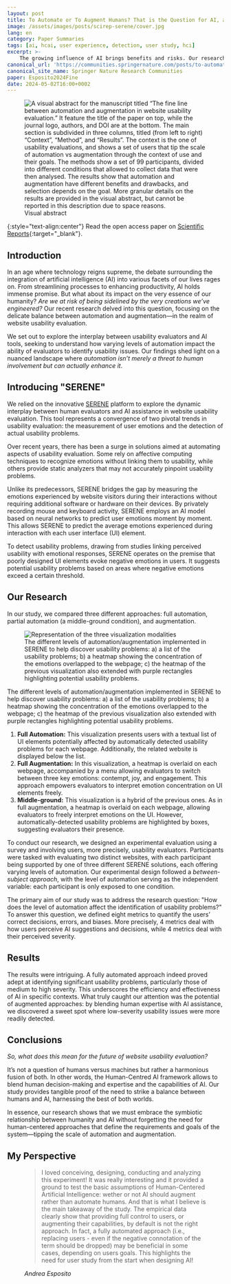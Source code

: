 ```yaml
---
layout: post
title: To Automate or To Augment Humans? That is the Question for AI, and The Answer Depends on Users’ Requirements
image: /assets/images/posts/scirep-serene/cover.jpg
lang: en
category: Paper Summaries
tags: [ai, hcai, user experience, detection, user study, hci]
excerpt: >-
    The growing influence of AI brings benefits and risks. Our research explores how human-centred AI balances automation and human control in website usability evaluation. It shows how AI streamlines the detection of critical usability issues while augmented approaches also uncover less severe issues.
canonical_url: 'https://communities.springernature.com/posts/to-automate-or-to-augment-humans-that-is-the-question-for-ai'
canonical_site_name: Springer Nature Research Communities
paper: Esposito2024Fine
date: 2024-05-02T16:00+0002
---
```


<figure class="figure">
<img class="img-fluid figure-img" src="{% link assets/images/posts/scirep-serene/visual-abstract.png %}" title="Visual abstract" alt="A visual abstract for the manuscript titled “The fine line between automation and augmentation in website usability evaluation.” It feature the title of the paper on top, while the journal logo, authors, and DOI are at the bottom. The main section is subdivided in three columns, titled (from left to right) “Context”, “Method”, and “Results”. The context is the one of usability evaluations, and shows a set of users that tip the scale of automation vs augmentation through the context of use and their goals. The methods show a set of 99 participants, divided into different conditions that allowed to collect data that were then analysed. The results show that automation and augmentation have different benefits and drawbacks, and selection depends on the goal. More granular details on the results are provided in the visual abstract, but cannot be reported in this description due to space reasons." />
<figcaption class="figure-caption">Visual abstract</figcaption>
</figure>

{:style="text-align:center"}
Read the open access paper on [Scientific Reports](https://doi.org/10.1038/s41598-024-59616-0){:target="_blank"}.

## Introduction

In an age where technology reigns supreme, the debate surrounding the integration of artificial intelligence (AI) into various facets of our lives rages on. From streamlining processes to enhancing productivity, AI holds immense promise. But what about its impact on the very essence of our humanity? *Are we at risk of being sidelined by the very creations we’ve engineered?* Our recent research delved into this question, focusing on the delicate balance between automation and augmentation—in the realm of website usability evaluation.

We set out to explore the interplay between usability evaluators and AI tools, seeking to understand how varying levels of automation impact the ability of evaluators to identify usability issues. Our findings shed light on a nuanced landscape where *automation isn’t merely a threat to human involvement but can actually enhance it*.

## Introducing "SERENE"

We relied on the innovative [SERENE](https://github.com/uxsad) platform to explore the dynamic interplay between human evaluators and AI assistance in website usability evaluation. This tool represents a convergence of two pivotal trends in usability evaluation: the measurement of user emotions and the detection of actual usability problems.

Over recent years, there has been a surge in solutions aimed at automating aspects of usability evaluation. Some rely on affective computing techniques to recognize emotions without linking them to usability, while others provide static analyzers that may not accurately pinpoint usability problems.

Unlike its predecessors, SERENE bridges the gap by measuring the emotions experienced by website visitors during their interactions without requiring additional software or hardware on their devices. By privately recording mouse and keyboard activity, SERENE employs an AI model based on neural networks to predict user emotions moment by moment. This allows SERENE to predict the average emotions experienced during interaction with each user interface (UI) element.

To detect usability problems, drawing from studies linking perceived usability with emotional responses, SERENE operates on the premise that poorly designed UI elements evoke negative emotions in users. It suggests potential usability problems based on areas where negative emotions exceed a certain threshold.

## Our Research

In our study, we compared three different approaches: full automation, partial automation (a middle-ground condition), and augmentation.

<figure class="figure">
<img class="img-fluid figure-img" src="{% link assets/images/posts/scirep-serene/automation-modalities.png %}" title="Automation modalities" alt="Representation of the three visualization modalities" />
<figcaption class="figure-caption">The different levels of automation/augmentation implemented in SERENE to help discover usability problems: a) a list of the usability problems; b) a heatmap showing the concentration of the emotions overlapped to the webpage; c) the heatmap of the previous visualization also extended with purple rectangles highlighting potential usability problems.</figcaption>
</figure>

The different levels of automation/augmentation implemented in SERENE to help discover usability problems: a) a list of the usability problems; b) a heatmap showing the concentration of the emotions overlapped to the webpage; c) the heatmap of the previous visualization also extended with purple rectangles highlighting potential usability problems.

1. **Full Automation:** This visualization presents users with a textual list of UI elements potentially affected by automatically detected usability problems for each webpage. Additionally, the related website is displayed below the list.
2. **Full Augmentation:** In this visualization, a heatmap is overlaid on each webpage, accompanied by a menu allowing evaluators to switch between three key emotions: contempt, joy, and engagement. This approach empowers evaluators to interpret emotion concentration on UI elements freely.
3. **Middle-ground:** This visualization is a hybrid of the previous ones. As in full augmentation, a heatmap is overlaid on each webpage, allowing evaluators to freely interpret emotions on the UI. However, automatically-detected usability problems are highlighted by boxes, suggesting evaluators their presence.

To conduct our research, we designed an experimental evaluation using a survey and involving users, more precisely, usability evaluators. Participants were tasked with evaluating two distinct websites, with each participant being supported by one of three different SERENE solutions, each offering varying levels of automation. Our experimental design followed a *between-subject approach*, with the level of automation serving as the independent variable: each participant is only exposed to one condition.

The primary aim of our study was to address the research question: "How does the level of automation affect the identification of usability problems?" To answer this question, we defined eight metrics to quantify the users’ correct decisions, errors, and biases. More precisely, 4 metrics deal with how users perceive AI suggestions and decisions, while 4 metrics deal with their perceived severity.

## Results

The results were intriguing. A fully automated approach indeed proved adept at identifying significant usability problems, particularly those of medium to high severity. This underscores the efficiency and effectiveness of AI in specific contexts. What truly caught our attention was the potential of augmented approaches: by blending human expertise with AI assistance, we discovered a sweet spot where low-severity usability issues were more readily detected.

## Conclusions

*So, what does this mean for the future of website usability evaluation?*

It’s not a question of humans versus machines but rather a harmonious fusion of both. In other words, the Human-Centred AI framework allows to blend human decision-making and expertise and the capabilities of AI. Our study provides tangible proof of the need to strike a balance between humans and AI, harnessing the best of both worlds.

In essence, our research shows that we must embrace the symbiotic relationship between humanity and AI without forgetting the need for human-centered approaches that define the requirements and goals of the system—tipping the scale of automation and augmentation.

## My Perspective

<figure>
  <blockquote class="blockquote">
    <p>I loved conceiving, designing, conducting and analyzing this experiment! It was really interesting and it provided a ground to test the basic assumptions of Human-Centered Artificial Intelligence: wether or not AI should augment rather than automate humans. And that is what I believe is the main takeaway of the study. The empirical data clearly show that providing full control to users, or augmenting their capabilities, by default is not the right approach. In fact, a fully automated approach (i.e., replacing users - even if the negative connotation of the term should be dropped) may be beneficial in some cases, depending on users goals. This highlights the need for user study from the start when designing AI!</p>
  </blockquote>
  <figcaption class="blockquote-footer">
    <cite title="Andrea Esposito">Andrea Esposito</cite>
  </figcaption>
</figure>
